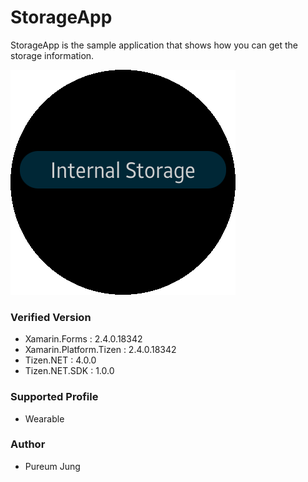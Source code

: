 # StorageApp
StorageApp is the sample application that shows how you can get the storage information.

![Main](./Screenshots/StorageApp.png)


### Verified Version
* Xamarin.Forms : 2.4.0.18342
* Xamarin.Platform.Tizen : 2.4.0.18342
* Tizen.NET : 4.0.0
* Tizen.NET.SDK : 1.0.0


### Supported Profile
* Wearable

### Author
* Pureum Jung
